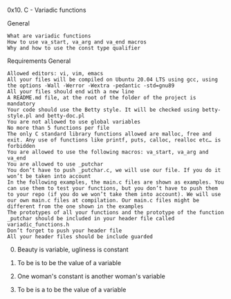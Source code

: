 0x10. C - Variadic functions

General

    What are variadic functions
    How to use va_start, va_arg and va_end macros
    Why and how to use the const type qualifier


Requirements
General

    Allowed editors: vi, vim, emacs
    All your files will be compiled on Ubuntu 20.04 LTS using gcc, using the options -Wall -Werror -Wextra -pedantic -std=gnu89
    All your files should end with a new line
    A README.md file, at the root of the folder of the project is mandatory
    Your code should use the Betty style. It will be checked using betty-style.pl and betty-doc.pl
    You are not allowed to use global variables
    No more than 5 functions per file
    The only C standard library functions allowed are malloc, free and exit. Any use of functions like printf, puts, calloc, realloc etc… is forbidden
    You are allowed to use the following macros: va_start, va_arg and va_end
    You are allowed to use _putchar
    You don’t have to push _putchar.c, we will use our file. If you do it won’t be taken into account
    In the following examples, the main.c files are shown as examples. You can use them to test your functions, but you don’t have to push them to your repo (if you do we won’t take them into account). We will use our own main.c files at compilation. Our main.c files might be different from the one shown in the examples
    The prototypes of all your functions and the prototype of the function _putchar should be included in your header file called variadic_functions.h
    Don’t forget to push your header file
    All your header files should be include guarded


0. Beauty is variable, ugliness is constant 

1. To be is to be the value of a variable 

2. One woman's constant is another woman's variable 

3. To be is a to be the value of a variable 
